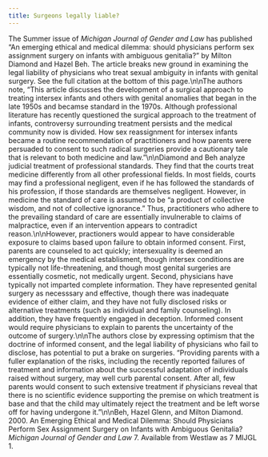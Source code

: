 ```yaml
---
title: Surgeons legally liable?
---
```


The Summer issue of _Michigan Journal of Gender and Law_ has published &#8220;An emerging ethical and medical dilemma: should physicians perform sex assignment surgery on infants with ambiguous genitalia?&#8221; by Milton Diamond and Hazel Beh. The article breaks new ground in examining the legal liability of physicians who treat sexual ambiguity in infants with genital surgery. See the full citation at the bottom of this page.\n\nThe authors note, &#8220;This article discusses the development of a surgical approach to treating intersex infants and others with genital anomalies that began in the late 1950s and becamse standard in the 1970s. Although professional literature has recently questioned the surgical approach to the treatment of infants, controversy surrounding treatment persists and the medical community now is divided. How sex reassignment for intersex infants became a routine recommendation of practitioners and how parents were persuaded to consent to such radical surgeries provide a cautionary tale that is relevant to both medicine and law.&#8221;\n\nDiamond and Beh analyze judicial treatment of professional standards. They find that the courts treat medicine differently from all other professional fields. In most fields, courts may find a professional negligent, even if he has followed the standards of his profession, if those standards are themselves negligent. However, in medicine the standard of care is assumed to be &#8220;a product of collective wisdom, and not of collective ignorance.&#8221; Thus, practitioners who adhere to the prevailing standard of care are essentially invulnerable to claims of malpractice, even if an intervention appears to contradict reason.\n\nHowever, practioners would appear to have considerable exposure to claims based upon failure to obtain informed consent. First, parents are counseled to act quickly; intersexuality is deemed an emergency by the medical establisment, though intersex conditions are typically not life-threatening, and though most genital surgeries are essentially cosmetic, not medically urgent. Second, physicians have typically not imparted complete information. They have represented genital surgery as necesssary and effective, though there was inadequate evidence of either claim, and they have not fully disclosed risks or alternative treatments (such as individual and family counseling). In addition, they have frequently engaged in deception. Informed consent would require physicians to explain to parents the uncertainty of the outcome of surgery.\n\nThe authors close by expressing optimism that the doctrine of informed consent, and the legal liability of physicians who fail to disclose, has potential to put a brake on surgeries. &#8220;Providing parents with a fuller explanation of the risks, including the recently reported failures of treatment and information about the successful adaptation of individuals raised without surgery, may well curb parental consent. After all, few parents would consent to such extensive treatment if physicians reveal that there is no scientific evidence supporting the premise on which treatment is base and that the child may ultimately reject the treatment and be left worse off for having undergone it.&#8221;\n\nBeh, Hazel Glenn, and Milton Diamond. 2000. An Emerging Ethical and Medical Dilemma: Should Physicians Perform Sex Assignment Surgery on Infants with Ambiguous Genitalia? _Michigan Journal of Gender and Law_ 7. Available from Westlaw as 7 <span class="caps">MIJGL</span> 1.
